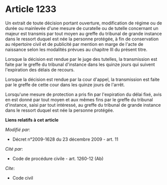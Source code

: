 # Article 1233

Un extrait de toute décision portant ouverture, modification de régime ou de durée ou mainlevée d'une mesure de curatelle ou
de tutelle concernant un majeur est transmis par tout moyen au greffe du tribunal de grande instance dans le ressort duquel
est née la personne protégée, à fin de conservation au répertoire civil et de publicité par mention en marge de l'acte de
naissance selon les modalités prévues au chapitre III du présent titre. 

Lorsque la décision est rendue par le juge des tutelles, la transmission est faite par le greffe du tribunal d'instance dans
les quinze jours qui suivent l'expiration des délais de recours. 

Lorsque la décision est rendue par la cour d'appel, la transmission est faite par le greffe de cette cour dans les quinze
jours de l'arrêt. 

Lorsqu'une mesure de protection a pris fin par l'expiration du délai fixé, avis en est donné par tout moyen et aux mêmes fins
par le greffe du tribunal d'instance, saisi par tout intéressé, au greffe du tribunal de grande instance dans le ressort
duquel est née la personne protégée.

**Liens relatifs à cet article**

_Modifié par_:

  - Décret n°2009-1628 du 23 décembre 2009 - art. 11

_Cité par_:

  - Code de procédure civile - art. 1260-12 (Ab)

_Cite_:

  - Code civil
